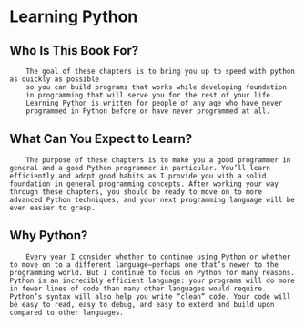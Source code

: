 # Learning Python

## Who Is This Book For?
        
        The goal of these chapters is to bring you up to speed with python as quickly as possible 
        so you can build programs that works while developing foundation 
        in programming that will serve you for the rest of your life. 
        Learning Python is written for people of any age who have never 
        programmed in Python before or have never programmed at all.
                
## What Can You Expect to Learn?

        The purpose of these chapters is to make you a good programmer in general and a good Python programmer in particular. You’ll learn efficiently and adopt good habits as I provide you with a solid foundation in general programming concepts. After working your way through these chapters, you should be ready to move on to more advanced Python techniques, and your next programming language will be even easier to grasp.
        
## Why Python?

        Every year I consider whether to continue using Python or whether to move on to a different language—perhaps one that’s newer to the programming world. But I continue to focus on Python for many reasons. Python is an incredibly efficient language: your programs will do more in fewer lines of code than many other languages would require. Python’s syntax will also help you write “clean” code. Your code will be easy to read, easy to debug, and easy to extend and build upon compared to other languages.
